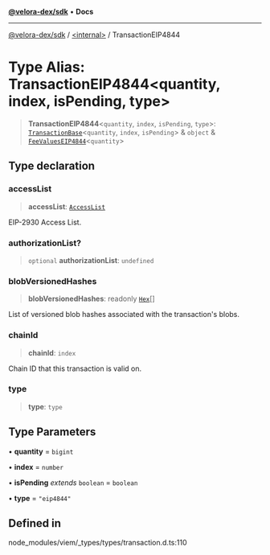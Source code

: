 [**@velora-dex/sdk**](../../README.md) • **Docs**

***

[@velora-dex/sdk](../../globals.md) / [\<internal\>](../README.md) / TransactionEIP4844

# Type Alias: TransactionEIP4844\<quantity, index, isPending, type\>

> **TransactionEIP4844**\<`quantity`, `index`, `isPending`, `type`\>: [`TransactionBase`](TransactionBase.md)\<`quantity`, `index`, `isPending`\> & `object` & [`FeeValuesEIP4844`](FeeValuesEIP4844.md)\<`quantity`\>

## Type declaration

### accessList

> **accessList**: [`AccessList`](AccessList.md)

EIP-2930 Access List.

### authorizationList?

> `optional` **authorizationList**: `undefined`

### blobVersionedHashes

> **blobVersionedHashes**: readonly [`Hex`](Hex.md)[]

List of versioned blob hashes associated with the transaction's blobs.

### chainId

> **chainId**: `index`

Chain ID that this transaction is valid on.

### type

> **type**: `type`

## Type Parameters

• **quantity** = `bigint`

• **index** = `number`

• **isPending** *extends* `boolean` = `boolean`

• **type** = `"eip4844"`

## Defined in

node\_modules/viem/\_types/types/transaction.d.ts:110
